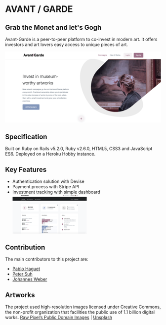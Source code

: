 <h1> AVANT / GARDE </h1>

<h2> Grab the Monet and let's Gogh </h2> 

<p> Avant-Garde is a peer-to-peer platform to co-invest in modern art. It offers investors and art lovers easy access to unique pieces of art. </p> 

<img src="https://github.com/victoria-vassi/avant-garde/raw/master/README/homepage.png" alt="homepage" title="Homepage" style="max-width:100%;">

<h2> Specification </h2>

Built on Ruby on Rails v5.2.0, Ruby v2.6.0, HTML5, CSS3 and JavaScript ES6. Deployed on a Heroku Hobby instance.

<h2> Key Features </h2>
<ul>
  <li> Authentication solution with Devise </li>
  <li> Payment process with Stripe API </li>
  <li> Investment tracking with simple dashboard </li>
  <img src="https://github.com/victoria-vassi/avant-garde/raw/master/README/dashboard.png" alt="homepage" title="Homepage" style="max-width:50%;">
</ul> 

<h2> Contribution </h2>

The main contributors to this project are:
<ul>
  <li> <a href ="https://github.com/phhp10">Pablo Haguet</a></li>
  <li> <a href ="https://github.com/peterfoo22">Peter Suh</a></li>
  <li> <a href ="https://github.com/johweber">Johannes Weber</a></li>
</ul> 

<h2> Artworks </h2>
<p> The project used high-resolution images licensed under Creative Commons, the non-profit organization that facilities the public use of 1.1 billion digital works. <a href ="https://www.rawpixel.com/category/53/public-domain"> Raw Pixel’s Public Domain Images</a> | <a href ="https://unsplash.com/s/photos/art"> Unsplash</a></p> 
